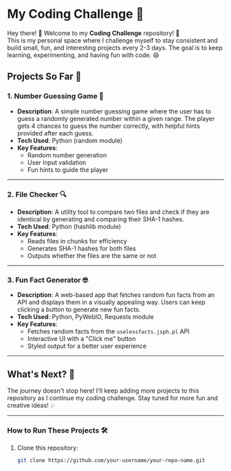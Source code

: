 # My Coding Challenge 🚀

Hey there! 👋 Welcome to my **Coding Challenge** repository! 🎉  
This is my personal space where I challenge myself to stay consistent and build small, fun, and interesting projects every 2-3 days. The goal is to keep learning, experimenting, and having fun with code. 😄

## Projects So Far 📂

### 1. **Number Guessing Game 🎲**
- **Description**: A simple number guessing game where the user has to guess a randomly generated number within a given range. The player gets 4 chances to guess the number correctly, with helpful hints provided after each guess.
- **Tech Used**: Python (random module)
- **Key Features**:
  - Random number generation
  - User input validation
  - Fun hints to guide the player

---

### 2. **File Checker 🔍**
- **Description**: A utility tool to compare two files and check if they are identical by generating and comparing their SHA-1 hashes.
- **Tech Used**: Python (hashlib module)
- **Key Features**:
  - Reads files in chunks for efficiency
  - Generates SHA-1 hashes for both files
  - Outputs whether the files are the same or not

---

### 3. **Fun Fact Generator 🤓**
- **Description**: A web-based app that fetches random fun facts from an API and displays them in a visually appealing way. Users can keep clicking a button to generate new fun facts.
- **Tech Used**: Python, PyWebIO, Requests module
- **Key Features**:
  - Fetches random facts from the `uselessfacts.jsph.pl` API
  - Interactive UI with a "Click me" button
  - Styled output for a better user experience

---

## What's Next? 🔮
The journey doesn't stop here! I'll keep adding more projects to this repository as I continue my coding challenge. Stay tuned for more fun and creative ideas! 💡

---

### How to Run These Projects 🛠️
1. Clone this repository:  
   ```bash
   git clone https://github.com/your-username/your-repo-name.git